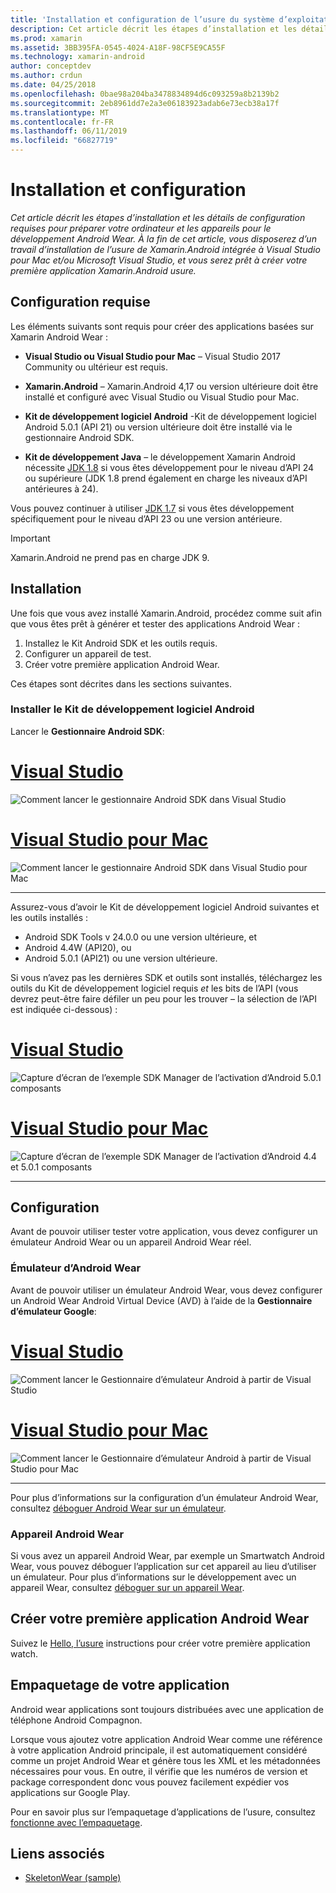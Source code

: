 ```yaml
---
title: 'Installation et configuration de l’usure du système d’exploitation onXamarin.Android '
description: Cet article décrit les étapes d’installation et les détails de configuration requises pour préparer votre ordinateur et les appareils pour le développement Android Wear. À la fin de cet article, vous disposerez d’un travail d’installation de l’usure de Xamarin.Android intégrée à Visual Studio pour Mac et/ou Microsoft Visual Studio, et vous serez prêt à créer votre première application Xamarin.Android usure.
ms.prod: xamarin
ms.assetid: 3BB395FA-0545-4024-A18F-98CF5E9CA55F
ms.technology: xamarin-android
author: conceptdev
ms.author: crdun
ms.date: 04/25/2018
ms.openlocfilehash: 0bae98a204ba3478834894d6c093259a8b2139b2
ms.sourcegitcommit: 2eb8961dd7e2a3e06183923adab6e73ecb38a17f
ms.translationtype: MT
ms.contentlocale: fr-FR
ms.lasthandoff: 06/11/2019
ms.locfileid: "66827719"
---
```

# <a name="setup-and-installation"></a>Installation et configuration

_Cet article décrit les étapes d’installation et les détails de configuration requises pour préparer votre ordinateur et les appareils pour le développement Android Wear. À la fin de cet article, vous disposerez d’un travail d’installation de l’usure de Xamarin.Android intégrée à Visual Studio pour Mac et/ou Microsoft Visual Studio, et vous serez prêt à créer votre première application Xamarin.Android usure._

## <a name="requirements"></a>Configuration requise

Les éléments suivants sont requis pour créer des applications basées sur Xamarin Android Wear :

-   **Visual Studio ou Visual Studio pour Mac** &ndash; Visual Studio 2017 Community ou ultérieur est requis.

-   **Xamarin.Android** &ndash; Xamarin.Android 4,17 ou version ultérieure doit être installé et configuré avec Visual Studio ou Visual Studio pour Mac.

-   **Kit de développement logiciel Android** -Kit de développement logiciel Android 5.0.1 (API 21) ou version ultérieure doit être installé via le gestionnaire Android SDK.

-   **Kit de développement Java** &ndash; le développement Xamarin Android nécessite [JDK 1.8](https://www.oracle.com/technetwork/java/javase/downloads/jdk8-downloads-2133151.html) si vous êtes développement pour le niveau d’API 24 ou supérieure (JDK 1.8 prend également en charge les niveaux d’API antérieures à 24).

Vous pouvez continuer à utiliser [JDK 1.7](https://www.oracle.com/technetwork/java/javase/downloads/jdk7-downloads-1880260.html) si vous êtes développement spécifiquement pour le niveau d’API 23 ou une version antérieure.

> [!IMPORTANT]
> Xamarin.Android ne prend pas en charge JDK 9.

## <a name="installation"></a>Installation

Une fois que vous avez installé Xamarin.Android, procédez comme suit afin que vous êtes prêt à générer et tester des applications Android Wear : 

1.  Installez le Kit Android SDK et les outils requis.
2.  Configurer un appareil de test.
3.  Créer votre première application Android Wear.

Ces étapes sont décrites dans les sections suivantes.


### <a name="install-android-sdk-and-tools"></a>Installer le Kit de développement logiciel Android 

Lancer le **Gestionnaire Android SDK**: 

# <a name="visual-studiotabwindows"></a>[Visual Studio](#tab/windows)

![Comment lancer le gestionnaire Android SDK dans Visual Studio](installation-images/vs/sdk-menu.png)

# <a name="visual-studio-for-mactabmacos"></a>[Visual Studio pour Mac](#tab/macos)

![Comment lancer le gestionnaire Android SDK dans Visual Studio pour Mac](installation-images/xs/sdk-menu.png)

-----


Assurez-vous d’avoir le Kit de développement logiciel Android suivantes et les outils installés :

* Android SDK Tools v 24.0.0 ou une version ultérieure, et
* Android 4.4W (API20), ou
* Android 5.0.1 (API21) ou une version ultérieure.

Si vous n’avez pas les dernières SDK et outils sont installés, téléchargez les outils du Kit de développement logiciel requis *et* les bits de l’API (vous devrez peut-être faire défiler un peu pour les trouver &ndash; la sélection de l’API est indiquée ci-dessous) : 

# <a name="visual-studiotabwindows"></a>[Visual Studio](#tab/windows)

![Capture d’écran de l’exemple SDK Manager de l’activation d’Android 5.0.1 composants](installation-images/vs/sdk-select.png)

# <a name="visual-studio-for-mactabmacos"></a>[Visual Studio pour Mac](#tab/macos)

![Capture d’écran de l’exemple SDK Manager de l’activation d’Android 4.4 et 5.0.1 composants](installation-images/xs/sdk-select.png)

-----


## <a name="configuration"></a>Configuration

Avant de pouvoir utiliser tester votre application, vous devez configurer un émulateur Android Wear ou un appareil Android Wear réel. 


### <a name="android-wear-emulator"></a>Émulateur d’Android Wear

Avant de pouvoir utiliser un émulateur Android Wear, vous devez configurer un Android Wear Android Virtual Device (AVD) à l’aide de la **Gestionnaire d’émulateur Google**:

# <a name="visual-studiotabwindows"></a>[Visual Studio](#tab/windows)

![Comment lancer le Gestionnaire d’émulateur Android à partir de Visual Studio](installation-images/vs/emulator-menu.png)

# <a name="visual-studio-for-mactabmacos"></a>[Visual Studio pour Mac](#tab/macos)

![Comment lancer le Gestionnaire d’émulateur Android à partir de Visual Studio pour Mac](installation-images/xs/emulator-menu.png)

-----

Pour plus d’informations sur la configuration d’un émulateur Android Wear, consultez [déboguer Android Wear sur un émulateur](~/android/wear/deploy-test/debug-on-emulator.md).


### <a name="android-wear-device"></a>Appareil Android Wear

Si vous avez un appareil Android Wear, par exemple un Smartwatch Android Wear, vous pouvez déboguer l’application sur cet appareil au lieu d’utiliser un émulateur. Pour plus d’informations sur le développement avec un appareil Wear, consultez [déboguer sur un appareil Wear](~/android/wear/deploy-test/debug-on-device.md).


## <a name="create-your-first-android-wear-app"></a>Créer votre première application Android Wear

Suivez le [Hello, l’usure](~/android/wear/get-started/hello-wear.md) instructions pour créer votre première application watch.


## <a name="packaging-your-app"></a>Empaquetage de votre application

Android wear applications sont toujours distribuées avec une application de téléphone Android Compagnon. 

Lorsque vous ajoutez votre application Android Wear comme une référence à votre application Android principale, il est automatiquement considéré comme un projet Android Wear et génère tous les XML et les métadonnées nécessaires pour vous. En outre, il vérifie que les numéros de version et package correspondent donc vous pouvez facilement expédier vos applications sur Google Play. 

Pour en savoir plus sur l’empaquetage d’applications de l’usure, consultez [fonctionne avec l’empaquetage](~/android/wear/deploy-test/packaging.md).


## <a name="related-links"></a>Liens associés

- [SkeletonWear (sample)](https://developer.xamarin.com/samples/monodroid/wear/SkeletonWear/)
